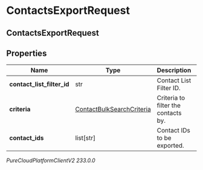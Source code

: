 # ContactsExportRequest

## ContactsExportRequest

## Properties

|Name | Type | Description | Notes|
|------------ | ------------- | ------------- | -------------|
| **contact_list_filter_id** | str | Contact List Filter ID. | [optional] |
| **criteria** | [ContactBulkSearchCriteria](ContactBulkSearchCriteria) | Criteria to filter the contacts by. | [optional] |
| **contact_ids** | list[str] | Contact IDs to be exported. | [optional] |



_PureCloudPlatformClientV2 233.0.0_
